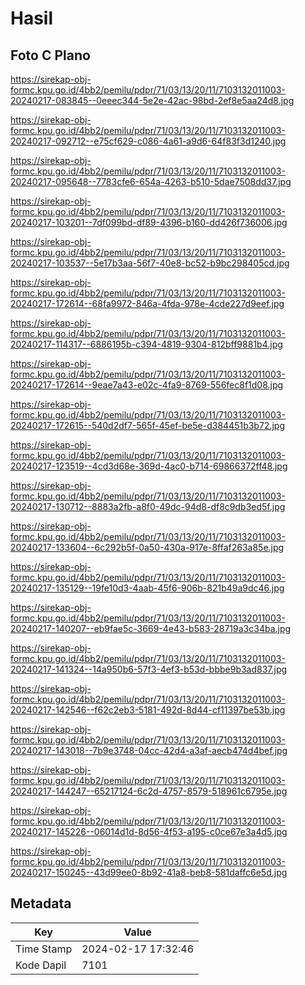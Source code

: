 # Hasil

## Foto C Plano

https://sirekap-obj-formc.kpu.go.id/4bb2/pemilu/pdpr/71/03/13/20/11/7103132011003-20240217-083845--0eeec344-5e2e-42ac-98bd-2ef8e5aa24d8.jpg

https://sirekap-obj-formc.kpu.go.id/4bb2/pemilu/pdpr/71/03/13/20/11/7103132011003-20240217-092712--e75cf629-c086-4a61-a9d6-64f83f3d1240.jpg

https://sirekap-obj-formc.kpu.go.id/4bb2/pemilu/pdpr/71/03/13/20/11/7103132011003-20240217-095648--7783cfe6-654a-4263-b510-5dae7508dd37.jpg

https://sirekap-obj-formc.kpu.go.id/4bb2/pemilu/pdpr/71/03/13/20/11/7103132011003-20240217-103201--7df099bd-df89-4396-b160-dd426f736006.jpg

https://sirekap-obj-formc.kpu.go.id/4bb2/pemilu/pdpr/71/03/13/20/11/7103132011003-20240217-103537--5e17b3aa-56f7-40e8-bc52-b9bc298405cd.jpg

https://sirekap-obj-formc.kpu.go.id/4bb2/pemilu/pdpr/71/03/13/20/11/7103132011003-20240217-172614--68fa9972-846a-4fda-978e-4cde227d9eef.jpg

https://sirekap-obj-formc.kpu.go.id/4bb2/pemilu/pdpr/71/03/13/20/11/7103132011003-20240217-114317--6886195b-c394-4819-9304-812bff9881b4.jpg

https://sirekap-obj-formc.kpu.go.id/4bb2/pemilu/pdpr/71/03/13/20/11/7103132011003-20240217-172614--9eae7a43-e02c-4fa9-8769-556fec8f1d08.jpg

https://sirekap-obj-formc.kpu.go.id/4bb2/pemilu/pdpr/71/03/13/20/11/7103132011003-20240217-172615--540d2df7-565f-45ef-be5e-d384451b3b72.jpg

https://sirekap-obj-formc.kpu.go.id/4bb2/pemilu/pdpr/71/03/13/20/11/7103132011003-20240217-123519--4cd3d68e-369d-4ac0-b714-69866372ff48.jpg

https://sirekap-obj-formc.kpu.go.id/4bb2/pemilu/pdpr/71/03/13/20/11/7103132011003-20240217-130712--8883a2fb-a8f0-49dc-94d8-df8c9db3ed5f.jpg

https://sirekap-obj-formc.kpu.go.id/4bb2/pemilu/pdpr/71/03/13/20/11/7103132011003-20240217-133604--6c292b5f-0a50-430a-917e-8ffaf263a85e.jpg

https://sirekap-obj-formc.kpu.go.id/4bb2/pemilu/pdpr/71/03/13/20/11/7103132011003-20240217-135129--19fe10d3-4aab-45f6-906b-821b49a9dc46.jpg

https://sirekap-obj-formc.kpu.go.id/4bb2/pemilu/pdpr/71/03/13/20/11/7103132011003-20240217-140207--eb9fae5c-3669-4e43-b583-28719a3c34ba.jpg

https://sirekap-obj-formc.kpu.go.id/4bb2/pemilu/pdpr/71/03/13/20/11/7103132011003-20240217-141324--14a950b6-57f3-4ef3-b53d-bbbe9b3ad837.jpg

https://sirekap-obj-formc.kpu.go.id/4bb2/pemilu/pdpr/71/03/13/20/11/7103132011003-20240217-142546--f62c2eb3-5181-492d-8d44-cf11397be53b.jpg

https://sirekap-obj-formc.kpu.go.id/4bb2/pemilu/pdpr/71/03/13/20/11/7103132011003-20240217-143018--7b9e3748-04cc-42d4-a3af-aecb474d4bef.jpg

https://sirekap-obj-formc.kpu.go.id/4bb2/pemilu/pdpr/71/03/13/20/11/7103132011003-20240217-144247--65217124-6c2d-4757-8579-518961c6795e.jpg

https://sirekap-obj-formc.kpu.go.id/4bb2/pemilu/pdpr/71/03/13/20/11/7103132011003-20240217-145226--06014d1d-8d56-4f53-a195-c0ce67e3a4d5.jpg

https://sirekap-obj-formc.kpu.go.id/4bb2/pemilu/pdpr/71/03/13/20/11/7103132011003-20240217-150245--43d99ee0-8b92-41a8-beb8-581daffc6e5d.jpg


## Metadata

| Key        | Value               |
| ---------- | ------------------- |
| Time Stamp | 2024-02-17 17:32:46 |
| Kode Dapil | 7101                |



